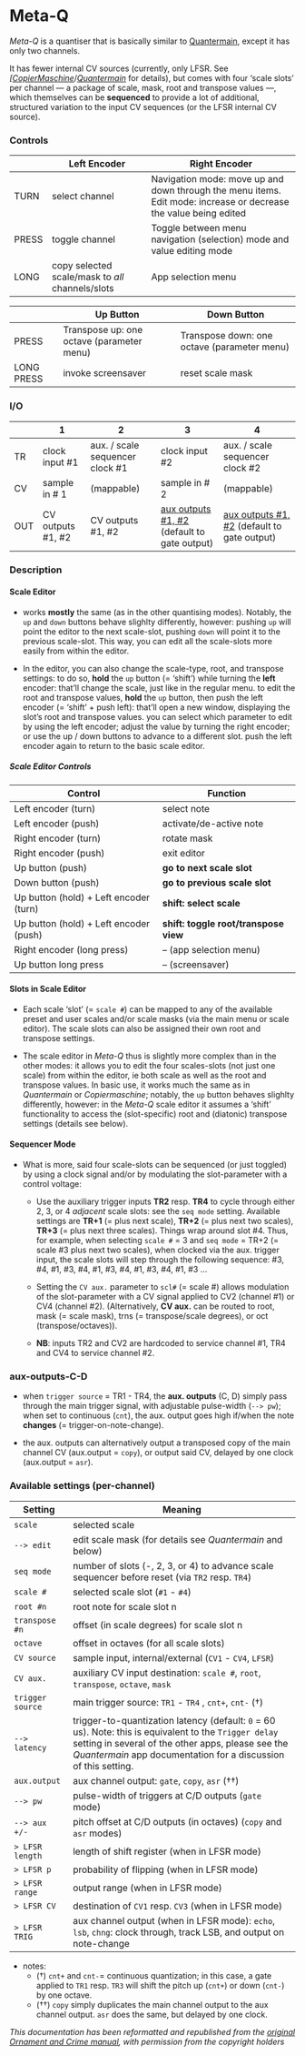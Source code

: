 # Meta-Q

_Meta-Q_ is a quantiser that is basically similar to [Quantermain](Quantermain), except it has only two channels.

It has fewer internal CV sources (currently, only LFSR. See _[[CopierMaschine](CopierMaschine)_/_[Quantermain](Quantermain)_ for details), but comes with four ‘scale slots’ per channel — a package of scale, mask, root and transpose values —, which themselves can be **sequenced** to provide a lot of additional, structured variation to the input CV sequences (or the LFSR internal CV source).

### Controls

|       | Left Encoder                                     | Right Encoder                                                                                                    |
| ----- | ------------------------------------------------ | ---------------------------------------------------------------------------------------------------------------- |
| TURN  | select channel                                   | Navigation mode: move up and down through the menu items. Edit mode: increase or decrease the value being edited |
| PRESS | toggle channel                                   | Toggle between menu navigation (selection) mode and value editing mode                                           |
| LONG  | copy selected scale/mask to _all_ channels/slots | App selection menu                                                                                               |

|            | Up Button                                 | Down Button                                 |
| ---------- | ----------------------------------------- | ------------------------------------------- |
| PRESS      | Transpose up: one octave (parameter menu) | Transpose down: one octave (parameter menu) |
| LONG PRESS | invoke screensaver                        | reset scale mask                            |

### I/O

|     | 1                 | 2                               | 3                                                                                              | 4                                                                                              |
| --- | ----------------- | ------------------------------- | ---------------------------------------------------------------------------------------------- | ---------------------------------------------------------------------------------------------- |
| TR  | clock input #1    | aux. / scale sequencer clock #1 | clock input #2                                                                                 | aux. / scale sequencer clock #2                                                                |
| CV  | sample in # 1     | (mappable)                      | sample in # 2                                                                                  | (mappable)                                                                                     |
| OUT | CV outputs #1, #2 | CV outputs #1, #2               | [aux outputs #1, #2](Meta-Q#aux-outputs-C-D) (default to gate output) | [aux outputs #1, #2](Meta-Q#aux-outputs-C-D) (default to gate output) |


### Description
#### Scale Editor
- works **mostly** the same (as in the other quantising modes). Notably, the `up` and `down` buttons behave slighlty differently, however: pushing `up` will point the editor to the next scale-slot, pushing `down` will point it to the previous scale-slot. This way, you can edit all the scale-slots more easily from within the editor.
    
- In the editor, you can also change the scale-type, root, and transpose settings: to do so, **hold** the `up` button (= ‘shift’) while turning the **left** encoder: that’ll change the scale, just like in the regular menu. to edit the root and transpose values, **hold** the `up` button, then push the left encoder (= ‘shift’ + push left): that’ll open a new window, displaying the slot’s root and transpose values. you can select which parameter to edit by using the left encoder; adjust the value by turning the right encoder; or use the up / down buttons to advance to a different slot. push the left encoder again to return to the basic scale editor.
##### Scale Editor Controls

| Control                                | Function                              |
| -------------------------------------- | ------------------------------------- |
| Left encoder (turn)                    | select note                           |
| Left encoder (push)                    | activate/de-active note               |
| Right encoder (turn)                   | rotate mask                           |
| Right encoder (push)                   | exit editor                           |
| Up button (push)                       | **go to next scale slot**             |
| Down button (push)                     | **go to previous scale slot**         |
| Up button (hold) + Left encoder (turn) | **shift: select scale**               |
| Up button (hold) + Left encoder (push) | **shift: toggle root/transpose view** |
| Right encoder (long press)             | – (app selection menu)                |
| Up button long press                   | – (screensaver)                       |

#### Slots in Scale Editor
- Each scale ‘slot’ (= `scale #`) can be mapped to any of the available preset and user scales and/or scale masks (via the main menu or scale editor). The scale slots can also be assigned their own root and transpose settings.
    
- The scale editor in _Meta-Q_ thus is slightly more complex than in the other modes: it allows you to edit the four scales-slots (not just one scale) from within the editor, ie both scale as well as the root and transpose values. In basic use, it works much the same as in _Quantermain_ or _Copiermaschine_; notably, the `up` button behaves slighlty differently, however: in the _Meta-Q_ scale editor it assumes a ‘shift’ functionality to access the (slot-specific) root and (diatonic) transpose settings (details see below).

#### Sequencer Mode
- What is more, said four scale-slots can be sequenced (or just toggled) by using a clock signal and/or by modulating the slot-parameter with a control voltage:
    
    - Use the auxiliary trigger inputs **TR2** resp. **TR4** to cycle through either 2, 3, or 4 _adjacent_ scale slots: see the `seq mode` setting. Available settings are **TR+1** (= plus next scale), **TR+2** (= plus next two scales), **TR+3** (= plus next three scales). Things wrap around slot #4. Thus, for example, when selecting `scale #` = 3 and `seq mode` = TR+2 (= scale #3 plus next two scales), when clocked via the aux. trigger input, the scale slots will step through the following sequence: #3, #4, #1, #3, #4, #1, #3, #4, #1, #3, #4, #1, #3 …
        
    - Setting the `CV aux.` parameter to `scl#` (= scale #) allows modulation of the slot-parameter with a CV signal applied to CV2 (channel #1) or CV4 (channel #2). (Alternatively, **CV aux.** can be routed to root, mask (= scale mask), trns (= transpose/scale degrees), or oct (transpose/octaves)).
        
    - **NB**: inputs TR2 and CV2 are hardcoded to service channel #1, TR4 and CV4 to service channel #2.
### aux-outputs-C-D

- when `trigger source` = TR1 - TR4, the **aux. outputs** (C, D) simply pass through the main trigger signal, with adjustable pulse-width (`--> pw`); when set to continuous (`cnt`), the aux. output goes high if/when the note **changes** (= trigger-on-note-change).
    
- the aux. outputs can alternatively output a transposed copy of the main channel CV (aux.output = `copy`), or output said CV, delayed by one clock (aux.output = `asr`).
    

### Available settings (per-channel)

| Setting          | Meaning                                                                                                                                                                                                                        |
| ---------------- | ------------------------------------------------------------------------------------------------------------------------------------------------------------------------------------------------------------------------------ |
| `scale`          | selected scale                                                                                                                                                                                                                 |
| `--> edit`       | edit scale mask (for details see _Quantermain_ and below)                                                                                                                                                                      |
| `seq mode`       | number of slots (-, 2, 3, or 4) to advance scale sequencer before reset (via `TR2` resp. `TR4`)                                                                                                                                |
| `scale #`        | selected scale slot (`#1` - `#4`)                                                                                                                                                                                              |
| `root #n`        | root note for scale slot n                                                                                                                                                                                                     |
| `transpose #n`   | offset (in scale degrees) for scale slot n                                                                                                                                                                                     |
| `octave`         | offset in octaves (for all scale slots)                                                                                                                                                                                        |
| `CV source`      | sample input, internal/external (`CV1` - `CV4`, `LFSR`)                                                                                                                                                                        |
| `CV aux.`        | auxiliary CV input destination: `scale #`, `root`, `transpose`, `octave`, `mask`                                                                                                                                               |
| `trigger source` | main trigger source: `TR1` - `TR4` , `cnt+`, `cnt-` (†)                                                                                                                                                                        |
| `--> latency`    | trigger-to-quantization latency (default: `0` = 60 us). Note: this is equivalent to the `Trigger delay` setting in several of the other apps, please see the _Quantermain_ app documentation for a discussion of this setting. |
| `aux.output`     | aux channel output: `gate`, `copy`, `asr` (††)                                                                                                                                                                                 |
| `--> pw`         | pulse-width of triggers at C/D outputs (`gate` mode)                                                                                                                                                                           |
| `--> aux +/-`    | pitch offset at C/D outputs (in octaves) (`copy` and `asr` modes)                                                                                                                                                              |
| `> LFSR length`  | length of shift register (when in LFSR mode)                                                                                                                                                                                   |
| `> LFSR p`       | probability of flipping (when in LFSR mode)                                                                                                                                                                                    |
| `> LFSR range`   | output range (when in LFSR mode)                                                                                                                                                                                               |
| `> LFSR CV`      | destination of `CV1` resp. `CV3` (when in LFSR mode)                                                                                                                                                                           |
| `> LFSR TRIG`    | aux channel output (when in LFSR mode): `echo`, `lsb`, `chng`: clock through, track LSB, and output on note-change                                                                                                             |


- notes:
    - (†) `cnt+` and `cnt-`= continuous quantization; in this case, a gate applied to `TR1` resp. `TR3` will shift the pitch up (`cnt+`) or down (`cnt-`) by one octave.
    - (††) `copy` simply duplicates the main channel output to the aux channel output. `asr` does the same, but delayed by one clock.

*This documentation has been reformatted and republished from the [original Ornament and Crime manual](https://ornament-and-cri.me/user-manual-v1_3/), with permission from the copyright holders* 
